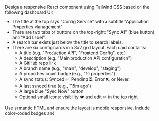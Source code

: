 Design a responsive React component using Tailwind CSS based on the following dashboard UI:

- The title at the top says "Config Service" with a subtitle "Application Properties Management".
- There are two tabs or buttons on the top-right: "Sync All" (blue button) and "Add Label".
- A search bar exists just below the title to search labels.
- There are six config cards in a 3x2 grid layout. Each card contains:
    - A title (e.g. "Production API", "Frontend Config", etc.)
    - A description (e.g. "Main production API configuration")
    - A GitHub repo link
    - A branch name (e.g., "main", "develop", "staging")
    - A properties count badge (e.g., "10 properties")
    - A sync status: Synced ✅, Pending ⏳, Error ❌, or Never.
    - A last synced time (e.g., "15m ago")
    - A large blue "Sync Now" button
    - Optional small icons: visibility 👁 and edit ✏️ in the top right

Use semantic HTML and ensure the layout is mobile responsive. Include color-coded badges and

